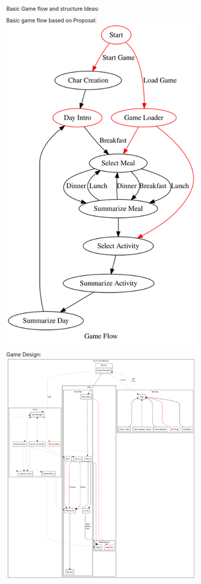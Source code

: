 Basic Game flow and structure Ideas:

Basic game flow based on Proposal:
![Game Flow](./gameflow.svg)

Game Design:
![Game Code Design](./gamecode.svg)


